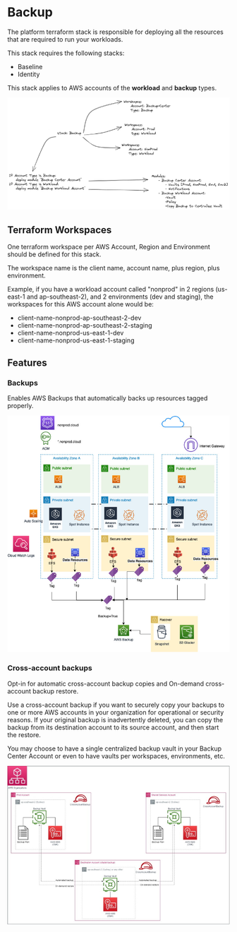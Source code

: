 # Backup

The platform terraform stack is responsible for deploying all the resources that are required to run your workloads.

This stack requires the following stacks:

* Baseline
* Identity

This stack applies to AWS accounts of the **workload** and **backup** types.

![A typical AWS Backup stack structure HLD](images/hld_aws_backup_overview.png)

## Terraform Workspaces

One terraform workspace per AWS Account, Region and Environment should be defined for this stack.

The workspace name is the client name, account name, plus region, plus environment.

Example, if you have a workload account called "nonprod" in 2 regions (us-east-1 and ap-southeast-2), and 2 environments (dev and staging), the workspaces for this AWS account alone would be:

* client-name-nonprod-ap-southeast-2-dev
* client-name-nonprod-ap-southeast-2-staging
* client-name-nonprod-us-east-1-dev
* client-name-nonprod-us-east-1-staging

## Features

### Backups

Enables AWS Backups that automatically backs up resources tagged properly.

![A typical AWS Backup structure HLD](images/hld_aws_backup.jpg)

### Cross-account backups

Opt-in for automatic cross-account backup copies and On-demand cross-account backup restore.

Use a cross-account backup if you want to securely copy your backups to one or more AWS accounts in your organization for operational or security reasons. If your original backup is inadvertently deleted, you can copy the backup from its destination account to its source account, and then start the restore.

You may choose to have a single centralized backup vault in your Backup Center Account or even to have vaults per workspaces, environments, etc. 

![AWS Backup cross-account options structure HLD](images/hld_aws_backup_cross_account.jpg)

